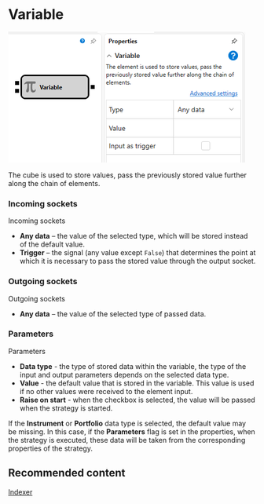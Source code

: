# Variable

![Designer Variable 00](../../../../../../images/designer_variable_00.png)

The cube is used to store values, pass the previously stored value further along the chain of elements.

### Incoming sockets

Incoming sockets

- **Any data** – the value of the selected type, which will be stored instead of the default value.
- **Trigger** – the signal (any value except `False`) that determines the point at which it is necessary to pass the stored value through the output socket.

### Outgoing sockets

Outgoing sockets

- **Any data** – the value of the selected type of passed data.

### Parameters

Parameters

- **Data type** \- the type of stored data within the variable, the type of the input and output parameters depends on the selected data type.
- **Value** \- the default value that is stored in the variable. This value is used if no other values were received to the element input.
- **Raise on start** \- when the checkbox is selected, the value will be passed when the strategy is started.

If the **Instrument** or **Portfolio** data type is selected, the default value may be missing. In this case, if the **Parameters** flag is set in the properties, when the strategy is executed, these data will be taken from the corresponding properties of the strategy.

## Recommended content

[Indexer](../converters/indexer.md)
